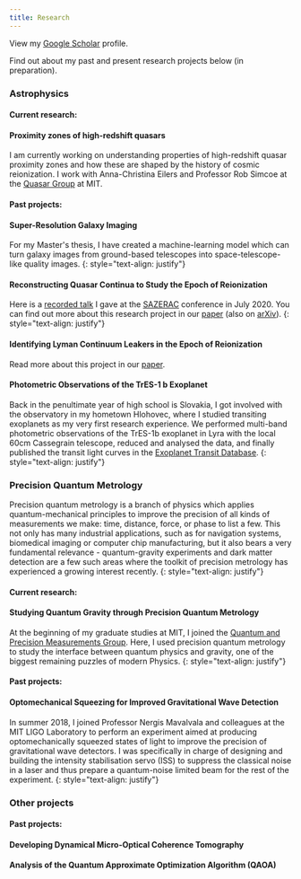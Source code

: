 ```yaml
---
title: Research
---
```


View my [Google Scholar](https://scholar.google.sk/citations?user=pYkzjmMAAAAJ&hl=en&oi=ao) profile.

Find out about my past and present research projects below (in preparation).

### Astrophysics

#### Current research:

#### Proximity zones of high-redshift quasars

I am currently working on understanding properties of high-redshift quasar proximity zones and how these are shaped by the history of cosmic reionization. I work with Anna-Christina Eilers and Professor Rob Simcoe at the [Quasar Group](http://www.mit.edu/~eilers/group.html) at MIT.

#### Past projects:

#### Super-Resolution Galaxy Imaging

For my Master's thesis, I have created a machine-learning model which can turn galaxy images from ground-based telescopes into space-telescope-like quality images.
{: style="text-align: justify"}

#### Reconstructing Quasar Continua to Study the Epoch of Reionization

Here is a [recorded talk](http://sazerac-conference.org/2020/talks.html) I gave at the [SAZERAC](http://sazerac-conference.org/2020/) conference in July 2020. You can find out more about this research project in our [paper](https://academic.oup.com/mnras/article-abstract/493/3/4256/5741730?redirectedFrom=fulltext) (also on [arXiv](https://arxiv.org/abs/1912.01050)).
{: style="text-align: justify"}

#### Identifying Lyman Continuum Leakers in the Epoch of Reionization

Read more about this project in our [paper](https://arxiv.org/abs/2005.01734).

#### Photometric Observations of the TrES-1 b Exoplanet

Back in the penultimate year of high school is Slovakia, I got involved with the observatory in my hometown Hlohovec, where I studied transiting exoplanets as my very first research experience. We performed multi-band photometric observations of the TrES-1b exoplanet in Lyra with the local 60cm Cassegrain telescope, reduced and analysed the data, and finally published the transit light curves in the [Exoplanet Transit Database](http://var2.astro.cz/ETD/).
{: style="text-align: justify"}

### Precision Quantum Metrology

<!-- Precision metrology is important in our everyday lives - we need an accurate measure of distance everytime we use the GPS in our phones, or precise force and acceleration sensors everytime we fly in an airplane. Precision quantum metrology is a branch of physics which applies quantum-mechanical principles to improve the precision of all kinds of measurements we make: time, distance, force, or phase to list a few. Even though metrology can seem like an applied science, my excitement for quantum metrology stems from the possibilities it allows to study the most fundamental laws of Nature. -->
Precision quantum metrology is a branch of physics which applies quantum-mechanical principles to improve the precision of all kinds of measurements we make: time, distance, force, or phase to list a few. This not only has many industrial applications, such as for navigation systems, biomedical imaging or computer chip manufacturing, but it also bears a very fundamental relevance - quantum-gravity experiments and dark matter detection are a few such areas where the toolkit of precision metrology has experienced a growing interest recently.
{: style="text-align: justify"}

#### Current research:

#### Studying Quantum Gravity through Precision Quantum Metrology

At the beginning of my graduate studies at MIT, I joined the [Quantum and Precision Measurements Group](precision.mit.edu). Here, I used precision quantum metrology to study the interface between quantum physics and gravity, one of the biggest remaining puzzles of modern Physics.
{: style="text-align: justify"}

#### Past projects:

#### Optomechanical Squeezing for Improved Gravitational Wave Detection

In summer 2018, I joined Professor Nergis Mavalvala and colleagues at the MIT LIGO Laboratory to perform an experiment aimed at producing optomechanically squeezed states of light to improve the precision of gravitational wave detectors. I was specifically in charge of designing and building the intensity stabilisation servo (ISS) to suppress the classical noise in a laser and thus prepare a quantum-noise limited beam for the rest of the experiment.
{: style="text-align: justify"}

### Other projects

#### Past projects:

#### Developing Dynamical Micro-Optical Coherence Tomography

#### Analysis of the Quantum Approximate Optimization Algorithm (QAOA)

